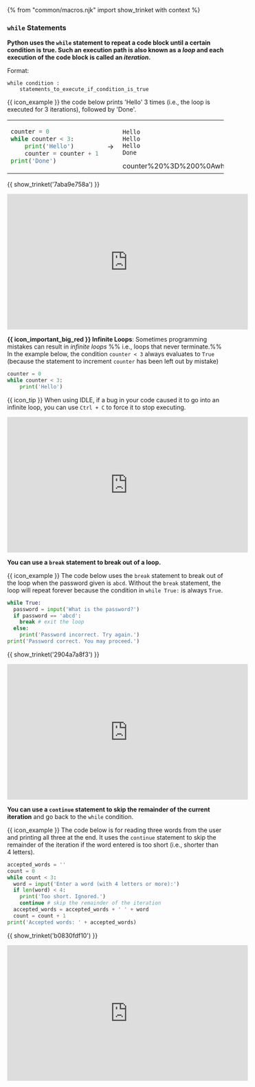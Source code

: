 {% from "common/macros.njk" import show_trinket with context %}

### `while` Statements

**Python uses the `while` statement to repeat a code block until a certain condition is true. Such an execution path is also known as a _loop_ and each execution of the code block is called an _iteration_.**

Format:
```
while condition :
    statements_to_execute_if_condition_is_true
```
<tip-box>

{{ icon_example }} the code below prints 'Hello' 3 times (i.e., the loop is executed for 3 iterations), followed by 'Done'.

<table>
<tbody>
<tr>
  <td>

```python
counter = 0
while counter < 3:
    print('Hello')
    counter = counter + 1
print('Done')
```
  </td>
  <td>&nbsp;→&nbsp;</td>
  <td>

```
Hello
Hello
Hello
Done
```
<include src="visualize.md" boilerplate >
  <span id="code">counter%20%3D%200%0Awhile%20counter%20%3C%203%3A%0A%20%20%20%20print%28'Hello'%29%0A%20%20%20%20counter%20%3D%20counter%20%2B%201%0Aprint%28'Done'%29</span>
</include>

  </td>
</tr>
</tbody>
</table>


{{ show_trinket('7aba9e758a') }}

</tip-box>

<panel type="seamless" header="%%{{ icon_video }} Basic `while` loops%%">
<iframe width="560" height="315" src="https://www.youtube.com/embed/885qKiiKisI?rel=0&showinfo=0&start=8&end=107&version=3" frameborder="0" allowfullscreen></iframe>

</panel><p/>

<tip-box>

**{{ icon_important_big_red }} Infinite Loops**: Sometimes programming mistakes can result in _infinite loops_ %%&nbsp;i.e., loops that never terminate.%% In the example below, the condition `counter < 3` always evaluates to `True` (because the statement to increment `counter` has been left out by mistake)

```python
counter = 0
while counter < 3:
    print('Hello')
```

{{ icon_tip }} When using IDLE, if a bug in your code caused it to go into an infinite loop,  you can use `Ctrl + C` to force it to stop executing.

<panel type="seamless" header="%%{{ icon_video }} Infinite loops%%">
<iframe width="560" height="315" src="https://www.youtube.com/embed/885qKiiKisI?rel=0&showinfo=0&start=297&end=340&version=3" frameborder="0" allowfullscreen></iframe>

</panel>

</tip-box>

<include src="exercisePanel.md" boilerplate var-title="Vending Machine - Add Loop" var-file="e-vending-oneCoin.md" />
<include src="exercisePanel.md" boilerplate var-title="Vending Machine - Accept Multiple Coins" var-file="e-vending-multipleCoins.md" />

**You can use a `break` statement to break out of a loop.**

<tip-box>

{{ icon_example }} The code below uses the `break` statement to break out of the loop when the password given is `abcd`. Without the `break` statement, the loop will repeat forever because the condition in `while True:` is always `True`.

```python
while True:
  password = input('What is the password?')
  if password == 'abcd':
    break # exit the loop
  else:
    print('Password incorrect. Try again.')
print('Password correct. You may proceed.')
```

{{ show_trinket('2904a7a8f3') }}

</tip-box>

<panel type="seamless" header="%%{{ icon_video }} `break` inside `while` loops%%">
<iframe width="560" height="315" src="https://www.youtube.com/embed/885qKiiKisI?rel=0&showinfo=0&start=346&end=409&version=3" frameborder="0" allowfullscreen></iframe>

</panel>

<include src="exercisePanel.md" boilerplate var-title="Vending Machine - Allow Abort" var-file="e-vending-allowAbort.md" />

**You can use a `continue` statement to skip the remainder of the current iteration** and go back to the `while` condition.

<tip-box>

{{ icon_example }} The code below is for reading three words from the user and printing all three at the end. It uses the `continue` statement to skip the remainder of the iteration if the word entered is too short (i.e., shorter than 4 letters).

```python
accepted_words = ''
count = 0
while count < 3:
  word = input('Enter a word (with 4 letters or more):')
  if len(word) < 4:
    print('Too short. Ignored.')
    continue # skip the remainder of the iteration
  accepted_words = accepted_words + ' ' + word
  count = count + 1
print('Accepted words: ' + accepted_words)
```

{{ show_trinket('b0830fdf10') }}

</tip-box>

<panel type="seamless" header="%%{{ icon_video }} `continue` inside `while` loops%%">
<iframe width="560" height="315" src="https://www.youtube.com/embed/885qKiiKisI?rel=0&showinfo=0&start=449&end=545&version=3" frameborder="0" allowfullscreen></iframe>

</panel><p/>

<include src="exercisePanel.md" boilerplate var-title="Vending Machine - Legit Coins" var-file="e-vending-legitCoins.md" />
